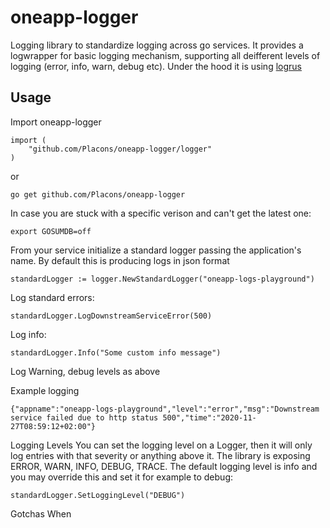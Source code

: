 # oneapp-logger

Logging library to standardize logging across go services. It provides a logwrapper for basic logging mechanism, supporting all deifferent levels of logging (error, info, warn, debug etc).
Under the hood it is using [logrus](https://github.com/sirupsen/logrus)

## Usage

Import oneapp-logger
```
import (
	"github.com/Placons/oneapp-logger/logger"
)
```
or 
```
go get github.com/Placons/oneapp-logger
```
In case you are stuck with a specific verison and can't get the latest one:
```
export GOSUMDB=off
```

From your service initialize a standard logger passing the application's name. By default this is producing logs in json format
```
standardLogger := logger.NewStandardLogger("oneapp-logs-playground")
```

Log standard errors:
```
standardLogger.LogDownstreamServiceError(500)
```

Log info:
```
standardLogger.Info("Some custom info message")
```
Log Warning, debug levels as above

Example logging
```
{"appname":"oneapp-logs-playground","level":"error","msg":"Downstream service failed due to http status 500","time":"2020-11-27T08:59:12+02:00"}
```

Logging Levels
You can set the logging level on a Logger, then it will only log entries with that severity or anything above it. The library is exposing ERROR, WARN, INFO, DEBUG, TRACE.
The default logging level is info and you may override this and set it for example to debug:
```
standardLogger.SetLoggingLevel("DEBUG")
```

Gotchas
When 
